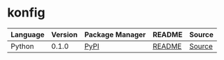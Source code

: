 # konfig

|Language|Version|Package Manager|README|Source|
|-|-|-|-|-|
|Python|0.1.0|[PyPI](https://pypi.org/project/carbon-python-sdk/0.1.0)|[README](https://github.com/Carbon-for-Developers/carbon-sdks/tree/HEAD/python#readme)|[Source](https://github.com/Carbon-for-Developers/carbon-sdks/tree/HEAD/python)|